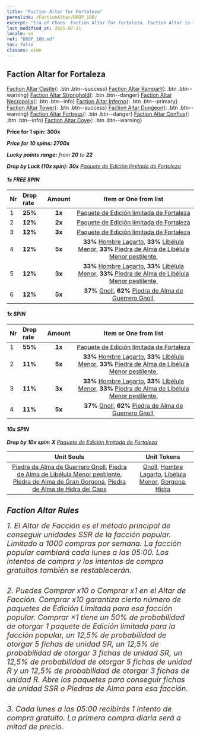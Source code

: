 ```yaml
---
title: "Faction Altar for Fortaleza"
permalink: /FactionAltar/DROP_108/
excerpt: "Era of Chaos  Faction Altar for Fortaleza. Faction Altar is the primary method for obtaining SSR units from the popular faction. Limited to 1,000 purchases each week. The popular faction changes at 05:00 every Monday. Purchase attempts and free purchase attempts will also reset then."
last_modified_at: 2021-07-21
locale: es
ref: "DROP_108.md"
toc: false
classes: wide
---
```


##  Faction Altar for **Fortaleza**

  [Faction Altar Castle](/es/FactionAltar/DROP_101/){: .btn .btn--success} [Faction Altar Rampart](/es/FactionAltar/DROP_102/){: .btn .btn--warning} [Faction Altar Stronghold](/es/FactionAltar/DROP_103/){: .btn .btn--danger} [Faction Altar Necropolis](/es/FactionAltar/DROP_104/){: .btn .btn--info} [Faction Altar Inferno](/es/FactionAltar/DROP_105/){: .btn .btn--primary} [Faction Altar Tower](/es/FactionAltar/DROP_106/){: .btn .btn--success} [Faction Altar Dungeon](/es/FactionAltar/DROP_107/){: .btn .btn--warning} [Faction Altar Fortress](/es/FactionAltar/DROP_108/){: .btn .btn--danger} [Faction Altar Conflux](/es/FactionAltar/DROP_109/){: .btn .btn--info} [Faction Altar Cove](/es/FactionAltar/DROP_112/){: .btn .btn--warning} 

  **Price for 1 spin: 300x** <i class="fas fa-gem"/>

  **Price for 10 spins: 2700x** <i class="fas fa-gem"/>

  **Lucky points range:** from **20** to **22**

  **Drop by Luck (10x spin): 30x** [Paquete de Edición limitada de Fortaleza](/ItemsES/con_2142/)

####  1x FREE SPIN 

  |    Nr    |  Drop rate  |  Amount   |   Item or One from list  |
  |:---------|:------------|:---------:|:------------------------:|
  | 1 | **25%** | **1x** | [Paquete de Edición limitada de Fortaleza](/ItemsES/con_2142/) |
  | 2 | **12%** | **2x** | [Paquete de Edición limitada de Fortaleza](/ItemsES/con_2142/) |
  | 3 | **12%** | **3x** | [Paquete de Edición limitada de Fortaleza](/ItemsES/con_2142/) |
  | 4 | **12%** | **5x** |  **33%** [Hombre Lagarto](/ItemsES/unt_254/),  **33%** [Libélula Menor](/ItemsES/unt_255/),  **33%** [Piedra de Alma de Libélula Menor pestilente](/ItemsES/unt_337/),  |
  | 5 | **12%** | **3x** |  **33%** [Hombre Lagarto](/ItemsES/unt_254/),  **33%** [Libélula Menor](/ItemsES/unt_255/),  **33%** [Piedra de Alma de Libélula Menor pestilente](/ItemsES/unt_337/),  |
  | 6 | **12%** | **5x** |  **37%** [Gnoll](/ItemsES/unt_253/),  **62%** [Piedra de Alma de Guerrero Gnoll](/ItemsES/unt_336/),  |


####  1x SPIN 

  |    Nr    |  Drop rate  |  Amount   |   Item or One from list  |
  |:---------|:------------|:---------:|:------------------------:|
  | 1 | **55%** | **1x** | [Paquete de Edición limitada de Fortaleza](/ItemsES/con_2142/) |
  | 2 | **11%** | **5x** |  **33%** [Hombre Lagarto](/ItemsES/unt_254/),  **33%** [Libélula Menor](/ItemsES/unt_255/),  **33%** [Piedra de Alma de Libélula Menor pestilente](/ItemsES/unt_337/),  |
  | 3 | **11%** | **3x** |  **33%** [Hombre Lagarto](/ItemsES/unt_254/),  **33%** [Libélula Menor](/ItemsES/unt_255/),  **33%** [Piedra de Alma de Libélula Menor pestilente](/ItemsES/unt_337/),  |
  | 4 | **11%** | **5x** |  **37%** [Gnoll](/ItemsES/unt_253/),  **62%** [Piedra de Alma de Guerrero Gnoll](/ItemsES/unt_336/),  |


####  10x SPIN 

  **Drop by 10x spin: X** [Paquete de Edición limitada de Fortaleza](/ItemsES/con_2142/)

  |    Unit Souls    |  Unit Tokens  |
  |:----------------:|:-------------:|
  | [Piedra de Alma de Guerrero Gnoll](/ItemsES/unt_336/), [Piedra de Alma de Libélula Menor pestilente](/ItemsES/unt_337/), [Piedra de Alma de Gran Gorgona](/ItemsES/unt_339/), [Piedra de Alma de Hidra del Caos](/ItemsES/unt_341/) | [Gnoll](/ItemsES/unt_253/), [Hombre Lagarto](/ItemsES/unt_254/), [Libélula Menor](/ItemsES/unt_255/), [Gorgona](/ItemsES/unt_257/), [Hidra](/ItemsES/unt_259/) |



## Faction Altar Rules

  <span style="color: #3c2a1e;font-size:20px">1. El Altar de Facción es el método principal de conseguir unidades SSR de la facción popular. Limitado a 1000 compras por semana. La facción popular cambiará cada lunes a las 05:00. Los intentos de compra y los intentos de compra gratuitos también se restablecerán. </span><br/>

<br/>  <span style="color: #3c2a1e;font-size:20px">2. Puedes Comprar x10 o Comprar x1 en el Altar de Facción. Comprar x10 garantiza cierto número de paquetes de Edición Limitada para esa facción popular. Comprar ×1 tiene un 50% de probabilidad de otorgar 1 paquete de Edición limitada para la facción popular, un 12,5% de probabilidad de otorgar 5 fichas de unidad SR, un 12,5% de probabilidad de otorgar 3 fichas de unidad SR, un 12,5% de probabilidad de otorgar 5 fichas de unidad R y un 12,5% de probabilidad de otorgar 3 fichas de unidad R. Abre los paquetes para conseguir fichas de unidad SSR o Piedras de Alma para esa facción.</span>

<br/>  <span style="color: #3c2a1e;font-size:20px">3. Cada lunes a las 05:00 recibirás 1 intento de compra gratuito. La primera compra diaria será a mitad de precio.</span><br/>

<br/>